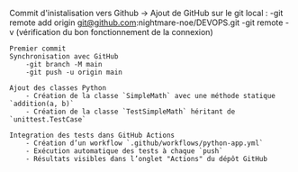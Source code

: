 Commit d'inistalisation vers Github -> 
	Ajout de GitHub sur le git local :
		-git remote add origin git@github.com:nightmare-noe/DEVOPS.git
		-git remote -v (vérification du bon fonctionnement de la connexion)

	Premier commit
	Synchronisation avec GitHub 
		-git branch -M main
		-git push -u origin main
	
	Ajout des classes Python
		- Création de la classe `SimpleMath` avec une méthode statique `addition(a, b)`
		- Création de la classe `TestSimpleMath` héritant de `unittest.TestCase`

	Integration des tests dans GitHub Actions
		- Création d’un workflow `.github/workflows/python-app.yml`
		- Exécution automatique des tests à chaque `push`
		- Résultats visibles dans l’onglet "Actions" du dépôt GitHub
